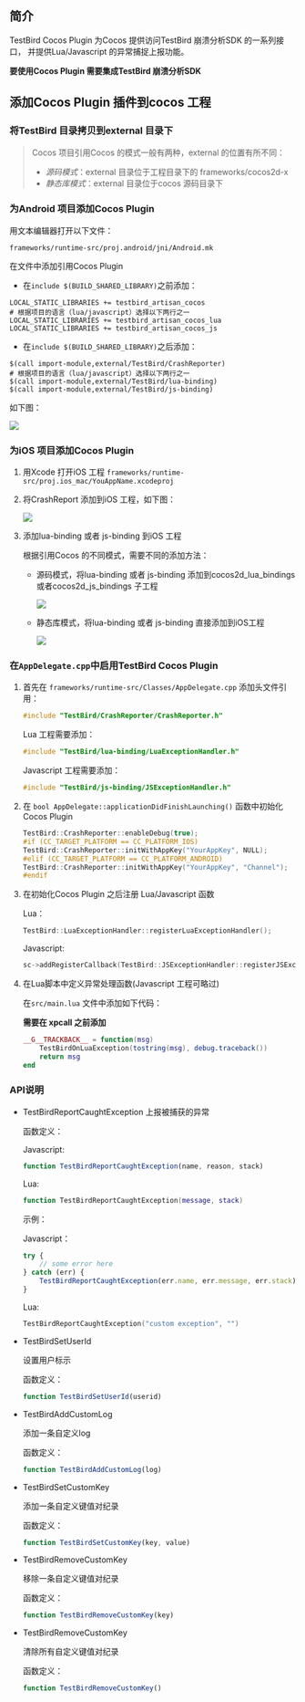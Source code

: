 ## 简介
TestBird Cocos Plugin 为Cocos 提供访问TestBird 崩溃分析SDK 的一系列接口，
并提供Lua/Javascript 的异常捕捉上报功能。

**要使用Cocos Plugin 需要集成TestBird 崩溃分析SDK**

## 添加Cocos Plugin 插件到cocos 工程

### 将TestBird 目录拷贝到external 目录下
> Cocos 项目引用Cocos 的模式一般有两种，external 的位置有所不同：
> * *源码模式*：external 目录位于工程目录下的 frameworks/cocos2d-x
> * *静态库模式*：external 目录位于cocos 源码目录下

### 为Android 项目添加Cocos Plugin
用文本编辑器打开以下文件：
```
frameworks/runtime-src/proj.android/jni/Android.mk
```
在文件中添加引用Cocos Plugin

* 在`include $(BUILD_SHARED_LIBRARY)`之前添加：
```
LOCAL_STATIC_LIBRARIES += testbird_artisan_cocos
# 根据项目的语言（lua/javascript）选择以下两行之一
LOCAL_STATIC_LIBRARIES += testbird_artisan_cocos_lua
LOCAL_STATIC_LIBRARIES += testbird_artisan_cocos_js
```
* 在`include $(BUILD_SHARED_LIBRARY)`之后添加：
```
$(call import-module,external/TestBird/CrashReporter)
# 根据项目的语言（lua/javascript）选择以下两行之一
$(call import-module,external/TestBird/lua-binding)
$(call import-module,external/TestBird/js-binding)
```
如下图：

![](images/edit-mk.png)

### 为iOS 项目添加Cocos Plugin
1.  用Xcode 打开iOS 工程 `frameworks/runtime-src/proj.ios_mac/YouAppName.xcodeproj`
2.  将CrashReport 添加到iOS 工程，如下图：

    ![](images/add-crashreporter.png)

3.  添加lua-binding 或者 js-binding 到iOS 工程

    根据引用Cocos 的不同模式，需要不同的添加方法：

    *   源码模式，将lua-binding 或者 js-binding 添加到cocos2d_lua_bindings 或者cocos2d_js_bindings 子工程

        ![](images/add-lua-binding.png)

    *   静态库模式，将lua-binding 或者 js-binding 直接添加到iOS工程

        ![](images/add-lua-binding2.png)

### 在`AppDelegate.cpp`中启用TestBird Cocos Plugin
1.  首先在 `frameworks/runtime-src/Classes/AppDelegate.cpp` 添加头文件引用：
    ```c++
    #include "TestBird/CrashReporter/CrashReporter.h"
    ```
    Lua 工程需要添加：
    ```c++
    #include "TestBird/lua-binding/LuaExceptionHandler.h"
    ```
    Javascript 工程需要添加：
    ```c++
    #include "TestBird/js-binding/JSExceptionHandler.h"
    ```
2.  在 `bool AppDelegate::applicationDidFinishLaunching()` 函数中初始化Cocos Plugin
    ```c++
    TestBird::CrashReporter::enableDebug(true);
    #if (CC_TARGET_PLATFORM == CC_PLATFORM_IOS)
    TestBird::CrashReporter::initWithAppKey("YourAppKey", NULL);
    #elif (CC_TARGET_PLATFORM == CC_PLATFORM_ANDROID)
    TestBird::CrashReporter::initWithAppKey("YourAppKey", "Channel");
    #endif
    ```
3.  在初始化Cocos Plugin 之后注册 Lua/Javascript 函数

    Lua：
    ```c++
    TestBird::LuaExceptionHandler::registerLuaExceptionHandler();
    ```
    Javascript:
    ```c++
    sc->addRegisterCallback(TestBird::JSExceptionHandler::registerJSExceptionHandler);
    ```
4.  在Lua脚本中定义异常处理函数(Javascript 工程可略过)

    在`src/main.lua` 文件中添加如下代码：

    **需要在 xpcall 之前添加**
    ```lua
    __G__TRACKBACK__ = function(msg)
        TestBirdOnLuaException(tostring(msg), debug.traceback())
        return msg
    end
    ```
### API说明

*   TestBirdReportCaughtException
    上报被捕获的异常

    函数定义：

    Javascript:

    ```Javascript
    function TestBirdReportCaughtException(name, reason, stack)
    ```
    Lua:
    ```lua
    function TestBirdReportCaughtException(message, stack)
    ```

    示例：

    Javascript：
    ```javascript
    try {
        // some error here
    } catch (err) {
        TestBirdReportCaughtException(err.name, err.message, err.stack)
    }
    ```
    Lua:
    ```lua
    TestBirdReportCaughtException("custom exception", "")
    ```
*   TestBirdSetUserId

    设置用户标示

    函数定义：
    ```javascript
    function TestBirdSetUserId(userid)
    ```
*   TestBirdAddCustomLog

    添加一条自定义log

    函数定义：
    ```javascript
    function TestBirdAddCustomLog(log)
    ```
*   TestBirdSetCustomKey

    添加一条自定义键值对纪录

    函数定义：
    ```javascript
    function TestBirdSetCustomKey(key, value)
    ```
*   TestBirdRemoveCustomKey

    移除一条自定义键值对纪录

    函数定义：
    ```javascript
    function TestBirdRemoveCustomKey(key)
    ```
*   TestBirdRemoveCustomKey

    清除所有自定义键值对纪录

    函数定义：
    ```javascript
    function TestBirdRemoveCustomKey()
    ```
